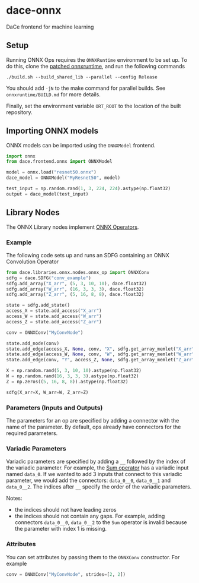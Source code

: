 # dace-onnx
DaCe frontend for machine learning

## Setup
Running ONNX Ops requires the `ONNXRuntime` environment to be set up. To do this, clone the [patched onnxruntime](https://github.com/orausch/onnxruntime), and run the following commands

	./build.sh --build_shared_lib --parallel --config Release

You should add ``-jN`` to the make command for parallel builds. See ``onnxruntime/BUILD.md`` for more details.

Finally, set the environment variable `ORT_ROOT` to the location of the built repository.

## Importing ONNX models
ONNX models can be imported using the `ONNXModel` frontend.
```python
import onnx
from dace.frontend.onnx import ONNXModel

model = onnx.load("resnet50.onnx")
dace_model = ONNXModel("MyResnet50", model)

test_input = np.random.rand(1, 3, 224, 224).astype(np.float32)
output = dace_model(test_input)
```

## Library Nodes
The ONNX Library nodes implement [ONNX Operators](https://github.com/onnx/onnx/blob/master/docs/Operators.md).

### Example
The following code sets up and runs an SDFG containing an ONNX Convolution Operator
```python
from dace.libraries.onnx.nodes.onnx_op import ONNXConv
sdfg = dace.SDFG("conv_example")
sdfg.add_array("X_arr", (5, 3, 10, 10), dace.float32)
sdfg.add_array("W_arr", (16, 3, 3, 3), dace.float32)
sdfg.add_array("Z_arr", (5, 16, 8, 8), dace.float32)

state = sdfg.add_state()
access_X = state.add_access("X_arr")
access_W = state.add_access("W_arr")
access_Z = state.add_access("Z_arr")

conv = ONNXConv("MyConvNode")

state.add_node(conv)
state.add_edge(access_X, None, conv, "X", sdfg.get_array_memlet("X_arr"))
state.add_edge(access_W, None, conv, "W", sdfg.get_array_memlet("W_arr"))
state.add_edge(conv, "Y", access_Z, None, sdfg.get_array_memlet("Z_arr"))

X = np.random.rand(5, 3, 10, 10).astype(np.float32)
W = np.random.rand(16, 3, 3, 3).astype(np.float32)
Z = np.zeros((5, 16, 8, 8)).astype(np.float32)

sdfg(X_arr=X, W_arr=W, Z_arr=Z)
```
### Parameters (Inputs and Outputs)
The parameters for an op are specified by adding a connector with the name of the parameter. By default, ops already have connectors for the required parameters.

### Variadic Parameters
Variadic parameters are specified by adding a `__` followed by the index of the variadic parameter. For example, the [Sum operator](https://github.com/onnx/onnx/blob/master/docs/Operators.md#sum) has a variadic input named `data_0`. If we wanted to add 3 inputs that connect to this variadic parameter, we would add the connectors: `data_0__0`, `data_0__1` and `data_0__2`. The indices after `__` specify the order of the variadic parameters.

Notes:
* the indices should not have leading zeros
* the indices should not contain any gaps. For example, adding connectors `data_0__0`, `data_0__2` to the `Sum` operator is invalid because the parameter with index 1 is missing.

### Attributes
You can set attributes by passing them to the `ONNXConv` constructor. For example
```python
conv = ONNXConv("MyConvNode", strides=[2, 2])
```
